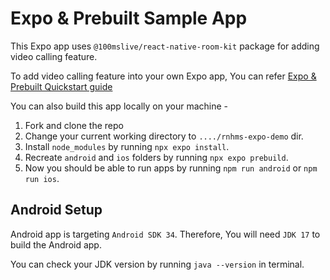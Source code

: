 # Expo & Prebuilt Sample App

This Expo app uses `@100mslive/react-native-room-kit` package for adding video calling feature.

To add video calling feature into your own Expo app, You can refer [Expo & Prebuilt Quickstart guide](https://www.100ms.live/docs/react-native/v2/quickstart/expo-prebuilt)

You can also build this app locally on your machine -

1. Fork and clone the repo
2. Change your current working directory to `..../rnhms-expo-demo` dir.
3. Install `node_modules` by running `npx expo install`.
4. Recreate `android` and `ios` folders by running `npx expo prebuild`.
5. Now you should be able to run apps by running `npm run android` or `npm run ios`.

## Android Setup

Android app is targeting `Android SDK 34`. Therefore, You will need `JDK 17` to build the Android app.

You can check your JDK version by running `java --version` in terminal.
